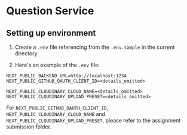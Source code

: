 # Question Service

## Setting up environment

1. Create a `.env` file referencing from the `.env.sample` in the current directory

2. Here's an example of the `.env` file:

```
NEXT_PUBLIC_BACKEND_URL=http://localhost:1234
NEXT_PUBLIC_GITHUB_OAUTH_CLIENT_ID=<details_omitted>

NEXT_PUBLIC_CLOUDINARY_CLOUD_NAME=<details_omitted>
NEXT_PUBLIC_CLOUDINARY_UPLOAD_PRESET=<details_omitted>
```

For `NEXT_PUBLIC_GITHUB_OAUTH_CLIENT_ID`, `NEXT_PUBLIC_CLOUDINARY_CLOUD_NAME` and `NEXT_PUBLIC_CLOUDINARY_UPLOAD_PRESET`, please refer to the assignment submission folder.

